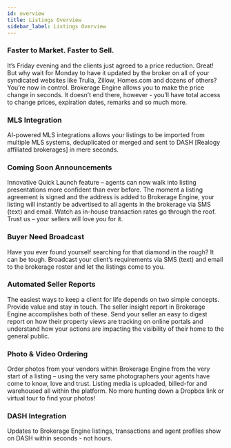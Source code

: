 ```yaml
---
id: overview
title: Listings Overview
sidebar_label: Listings Overview
---
```

### Faster to Market. Faster to Sell.
It’s Friday evening and the clients just agreed to a price reduction. Great! But why wait for Monday to have it updated by the broker on all of your syndicated websites like Trulia, Zillow, Homes.com and dozens of others? You’re now in control. Brokerage Engine allows you to make the price change in seconds. It doesn’t end there, however - you’ll have total access to change prices, expiration dates, remarks and so much more.

### MLS Integration
AI-powered MLS integrations allows your listings to be imported from multiple MLS systems, deduplicated or merged and sent to DASH [Realogy affiliated brokerages] in mere seconds.

### Coming Soon Announcements
Innovative Quick Launch feature – agents can now walk into listing presentations more confident than ever before. The moment a listing agreement is signed and the address is added to Brokerage Engine, your listing will instantly be advertised to all agents in the brokerage via SMS (text) and email. Watch as in-house transaction rates go through the roof. Trust us – your sellers will love you for it.

### Buyer Need Broadcast
Have you ever found yourself searching for that diamond in the rough? It can be tough. Broadcast your client’s requirements via SMS (text) and email to the brokerage roster and let the listings come to you.

### Automated Seller Reports
The easiest ways to keep a client for life depends on two simple concepts. Provide value and stay in touch. The seller insight report in Brokerage Engine accomplishes both of these. Send your seller an easy to digest report on how their property views are tracking on online portals and understand how your actions are impacting the visibility of their home to the general public.

### Photo & Video Ordering
Order photos from your vendors within Brokerage Engine from the very start of a listing – using the very same photographers your agents have come to know, love and trust. Listing media is uploaded, billed-for and warehoused all within the platform. No more hunting down a Dropbox link or virtual tour to find your photos!

### DASH Integration
Updates to Brokerage Engine listings, transactions and agent profiles show on DASH within seconds - not hours.
